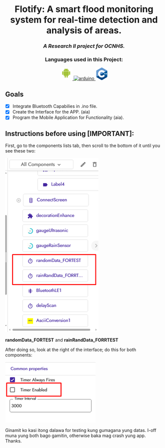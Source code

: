 <h1 align="center">Flotify: A smart flood monitoring system for real-time detection and analysis of areas.</h1>
<h3 align="center"><i>A Research II project for OCNHS.</i></h3>

<h3 align="center">Languages used in this Project:</h3>
<p align="center"> <a href="https://developer.android.com" target="_blank" rel="noreferrer"> <img src="https://raw.githubusercontent.com/devicons/devicon/master/icons/android/android-original-wordmark.svg" alt="android" width="40" height="40"/> </a> <a href="https://www.arduino.cc/" target="_blank" rel="noreferrer"> <img src="https://cdn.worldvectorlogo.com/logos/arduino-1.svg" alt="arduino" width="40" height="40"/> </a> <a href="https://www.w3schools.com/cpp/" target="_blank" rel="noreferrer"> <img src="https://raw.githubusercontent.com/devicons/devicon/master/icons/cplusplus/cplusplus-original.svg" alt="cplusplus" width="40" height="40"/> </a> </p>

## Goals

- [x] Integrate Bluetooth Capabilies in .ino file.
- [x] Create the Interface for the APP. (aia)
- [x] Program the Mobile Application for Functionality (aia).

## Instructions before using [IMPORTANT]:
<p align="left">First, go to the components lists tab, then scroll to the bottom of it until you see these two: </p>

![alt-text](https://github.com/chrispycreeme/flotify/blob/main/image1.png)

<p><b>randomData_FORTEST</b> and <b>rainRandData_FORRTEST</b></p>

After doing so, look at the right of the interface; do this for both components:

![alt-text](https://github.com/chrispycreeme/flotify/blob/main/image.png)

Ginamit ko kasi itong dalawa for testing kung gumagana yung datas. I-off muna yung both bago gamitin, otherwise baka mag crash yung app. Thanks.
